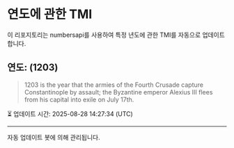 
# 연도에 관한 TMI

이 리포지토리는 numbersapi를 사용하여 특정 년도에 관한 TMI를 자동으로 업데이트합니다.

## 연도: (1203)
> 1203 is the year that the armies of the Fourth Crusade capture Constantinople by assault; the Byzantine emperor Alexius III flees from his capital into exile on July 17th.

⏳ 업데이트 시간: 2025-08-28 14:27:34 (UTC)

---
자동 업데이트 봇에 의해 관리됩니다.
